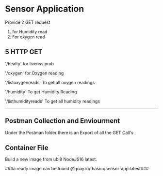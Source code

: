 # Sensor Application #

Provide 2 GET request

1. for Humidity read
2. For oxygen read

## 5 HTTP GET ##

'/healty' for livenss prob

'/oxygen' for Oxygen reading

'/listoxygenreads' To get all oxygen readings

'/humidity' To get Humidity Reading

'/listhumidityreads' To get all humidity readings

---
## Postman Collection and Enviourment ##

Under the Postman folder there is an Export of all the GET Call's

## Container File ##

Build a new image from ubi8 NodeJS16 latest.

###a ready image can be found @quay.io/thason/sensor-app:latest###

